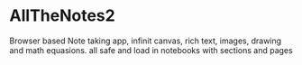 # AllTheNotes2
Browser based Note taking app, infinit canvas, rich text, images, drawing and math equasions. all safe and load in notebooks with sections and pages
